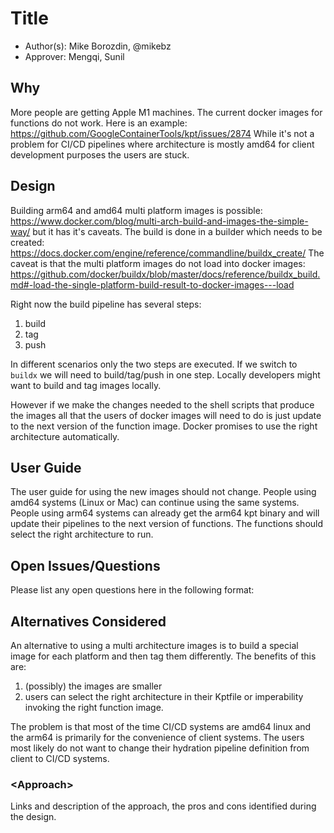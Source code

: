 # Title

* Author(s): Mike Borozdin, @mikebz
* Approver: Mengqi, Sunil

## Why

More people are getting Apple M1 machines.  The current docker images for
functions do not work.  Here is an example:
https://github.com/GoogleContainerTools/kpt/issues/2874
While it's not a problem for CI/CD pipelines where architecture is mostly amd64
for client development purposes the users are stuck.

## Design

Building arm64 and amd64 multi platform images is possible:
https://www.docker.com/blog/multi-arch-build-and-images-the-simple-way/
but it has it's caveats.  The build is done in a builder which needs to be 
created:
https://docs.docker.com/engine/reference/commandline/buildx_create/
The caveat is that the multi platform images do not load into docker images:
https://github.com/docker/buildx/blob/master/docs/reference/buildx_build.md#-load-the-single-platform-build-result-to-docker-images---load

Right now the build pipeline has several steps:
1) build
2) tag
3) push

In different scenarios only the two steps are executed.  If we switch to 
`buildx` we will need to build/tag/push in one step.  Locally developers 
might want to build and tag images locally.

However if we make the changes needed to the shell scripts that produce the
images all that the users of docker images will need to do is just update
to the next version of the function image.  Docker promises to use the right 
architecture automatically.

## User Guide

The user guide for using the new images should not change.  People using
amd64 systems (Linux or Mac) can continue using the same systems.  People using
arm64 systems can already get the arm64 kpt binary and will update their
pipelines to the next version of functions.  The functions should select the 
right architecture to run.

## Open Issues/Questions

Please list any open questions here in the following format:

## Alternatives Considered

An alternative to using a multi architecture images is to build a special image
for each platform and then tag them differently.  The benefits of this are:
1) (possibly) the images are smaller
2) users can select the right architecture in their Kptfile or imperability 
invoking the right function image.

The problem is that most of the time CI/CD systems are amd64 linux and the arm64
is primarily for the convenience of client systems.  The users most likely
do not want to change their hydration pipeline definition from client to CI/CD
systems.

### \<Approach\>

Links and description of the approach, the pros and cons identified during the 
design.
